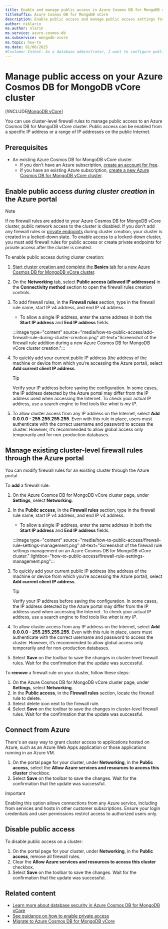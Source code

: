 ```yaml
---
title: Enable and manage public access in Azure Cosmos DB for MongoDB vCore
titleSuffix: Azure Cosmos DB for MongoDB vCore
description: Enable public access and manage public access settings for an Azure Cosmos DB for MongoDB vCore cluster.
author: niklarin
ms.author: nlarin
ms.service: azure-cosmos-db
ms.subservice: mongodb-vcore
ms.topic: how-to
ms.date: 01/06/2025
#Customer Intent: As a database adminstrator, I want to configure public access, so that I can connect to Azure Cosmos DB for MongoDB vCore cluster using public IP address.
---
```


# Manage public access on your Azure Cosmos DB for MongoDB vCore cluster

[!INCLUDE[MongoDB vCore](~/reusable-content/ce-skilling/azure/includes/cosmos-db/includes/appliesto-mongodb-vcore.md)]

You can use cluster-level firewall rules to manage public access to an Azure Cosmos DB for MongoDB vCore cluster. Public access can be enabled from a specific IP address or a range of IP addresses on the public Internet.  

## Prerequisites

- An existing Azure Cosmos DB for MongoDB vCore cluster.
  - If you don't have an Azure subscription, [create an account for free](https://azure.microsoft.com/free).
  - If you have an existing Azure subscription, [create a new Azure Cosmos DB for MongoDB vCore cluster](quickstart-portal.md).

## Enable public access *during cluster creation* in the Azure portal

> [!NOTE]
> If no firewall rules are added to your Azure Cosmos DB for MongoDB vCore cluster, public network access to the cluster is disabled. If you don't add any firewall rules or [private endpoints](./how-to-private-link.md) during cluster creation, your cluster is created in a locked-down state. To enable access to a locked-down cluster, you must add firewall rules for public access or create private endpoints for private access after the cluster is created.

To enable public access during cluster creation:

1. [Start cluster creation and complete the **Basics** tab for a new Azure Cosmos DB for MongoDB vCore cluster](./quickstart-portal.md#create-a-cluster).
1. On the **Networking** tab, select **Public access (allowed IP addresses)** in the **Connectivity method** section to open the firewall rules creation controls. 
1. To add firewall rules, in the **Firewall rules** section, type in the firewall rule name, start IP v4 address, and end IP v4 address.
    - To allow a single IP address, enter the same address in both the **Start IP address** and **End IP address** fields.

    :::image type="content" source="media/how-to-public-access/add-firewall-rule-during-cluster-creation.png" alt-text="Screenshot of the firewall rule addition during a new Azure Cosmos DB for MongoDB vCore cluster creation.":::

1. To quickly add your current public IP address (the address of the machine or device from which you’re accessing the Azure portal), select **Add current client IP address**.
    
    > [!TIP]
    > Verify your IP address before saving the configuration. In some cases, the IP address detected by the Azure portal may differ from the IP address used when accessing the Internet. To check your actual IP address, use a search engine to find tools like *what is my IP*.

1. To allow cluster access from any IP address on the Internet, select **Add 0.0.0.0 - 255.255.255.255**. Even with this rule in place, users must authenticate with the correct username and password to access the cluster. However, it’s recommended to allow global access only temporarily and for non-production databases.

## Manage existing cluster-level firewall rules through the Azure portal

You can modify firewall rules for an existing cluster through the Azure portal.

To **add** a firewall rule:

1. On the Azure Cosmos DB for MongoDB vCore cluster page, under **Settings**, select **Networking**.
1. In the **Public access**, in the **Firewall rules** section, type in the firewall rule name, start IP v4 address, and end IP v4 address. 
    - To allow a single IP address, enter the same address in both the **Start IP address** and **End IP address** fields.

    :::image type="content" source="media/how-to-public-access/firewall-rule-settings-management.png" alt-text="Screenshot of the firewall rule settings management on an Azure Cosmos DB for MongoDB vCore cluster." lightbox="how-to-public-access/firewall-rule-settings-management.png":::

1. To quickly add your current public IP address (the address of the machine or device from which you’re accessing the Azure portal), select **Add current client IP address**.
    
    > [!TIP]
    > Verify your IP address before saving the configuration. In some cases, the IP address detected by the Azure portal may differ from the IP address used when accessing the Internet. To check your actual IP address, use a search engine to find tools like *what is my IP*.
    
1. To allow cluster access from any IP address on the Internet, select **Add 0.0.0.0 - 255.255.255.255**. Even with this rule in place, users must authenticate with the correct username and password to access the cluster. However, it’s recommended to allow global access only temporarily and for non-production databases.
1. Select **Save** on the toolbar to save the changes in cluster-level firewall rules. Wait for the confirmation that the update was successful.

To **remove** a firewall rule on your cluster, follow these steps:
1. On the Azure Cosmos DB for MongoDB vCore cluster page, under **Settings**, select **Networking**.
1. In the **Public access**, in the **Firewall rules** section, locate the firewall rule to delete. 
1. Select delete icon next to the firewall rule.
1. Select **Save** on the toolbar to save the changes in cluster-level firewall rules. Wait for the confirmation that the update was successful.

## Connect from Azure
There's an easy way to grant cluster access to applications hosted on Azure, such as an Azure Web Apps application or those applications running in an Azure VM. 

1. On the portal page for your cluster, under **Networking**, in the **Public access**, select the **Allow Azure services and resources to access this cluster** checkbox.
1. Select **Save** on the toolbar to save the changes. Wait for the confirmation that the update was successful.

> [!IMPORTANT] 
> Enabling this option allows connections from any Azure service, including from services and hosts in other customer subscriptions. Ensure your login credentials and user permissions restrict access to authorized users only.

## Disable public access
To disable public access on a cluster:
1. On the portal page for your cluster, under **Networking**, in the **Public access**, remove all firewall rules.
1. Clear the **Allow Azure services and resources to access this cluster** checkbox.
1. Select **Save** on the toolbar to save the changes. Wait for the confirmation that the update was successful.

## Related content
- [Learn more about database security in Azure Cosmos DB for MongoDB vCore](./security.md)
- [See guidance on how to enable private access](./how-to-private-link.md)
- [Migrate to Azure Cosmos DB for MongoDB vCore](./migration-options.md)
